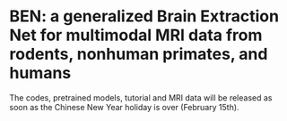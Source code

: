 # BEN: a generalized Brain Extraction Net for multimodal MRI data from rodents, nonhuman primates, and humans


The codes, pretrained models, tutorial and MRI data will be released as soon as the Chinese New Year holiday is over (February 15th).

<!---
todo:

--->
